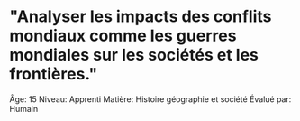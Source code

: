 # "Analyser les impacts des conflits mondiaux comme les guerres mondiales sur les sociétés et les frontières."

Âge: 15
Niveau: Apprenti
Matière: Histoire géographie et société
Évalué par: Humain